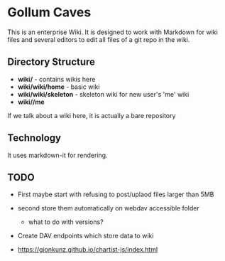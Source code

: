 # Gollum Caves

This is an enterprise Wiki.  It is designed to work with Markdown for wiki files and several
editors to edit all files of a git repo in the wiki.  

## Directory Structure

- **wiki/** - contains wikis here
- **wiki/wiki/home** - basic wiki
- **wiki/wiki/skeleton** - skeleton wiki for new user's 'me' wiki
- **wiki/<user>/me**

If we talk about a wiki here, it is actually a bare repository

## Technology

It uses markdown-it for rendering.

## TODO

- First maybe start with refusing to post/uplaod files larger
  than 5MB

- second store them automatically on webdav accessible folder
  - what to do with versions?

- Create DAV endpoints which store data to wiki
- https://gionkunz.github.io/chartist-js/index.html
